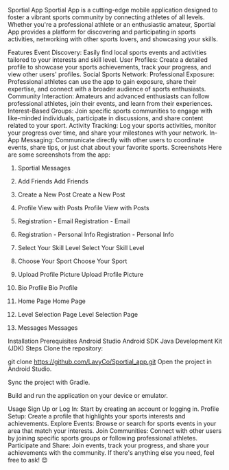 Sportial App
Sportial App is a cutting-edge mobile application designed to foster a vibrant sports community by connecting athletes of all levels. Whether you're a professional athlete or an enthusiastic amateur, Sportial App provides a platform for discovering and participating in sports activities, networking with other sports lovers, and showcasing your skills.

Features
Event Discovery: Easily find local sports events and activities tailored to your interests and skill level.
User Profiles: Create a detailed profile to showcase your sports achievements, track your progress, and view other users' profiles.
Social Sports Network:
Professional Exposure: Professional athletes can use the app to gain exposure, share their expertise, and connect with a broader audience of sports enthusiasts.
Community Interaction: Amateurs and advanced enthusiasts can follow professional athletes, join their events, and learn from their experiences.
Interest-Based Groups: Join specific sports communities to engage with like-minded individuals, participate in discussions, and share content related to your sport.
Activity Tracking: Log your sports activities, monitor your progress over time, and share your milestones with your network.
In-App Messaging: Communicate directly with other users to coordinate events, share tips, or just chat about your favorite sports.
Screenshots
Here are some screenshots from the app:

1. Sportial
Messages

2. Add Friends
Add Friends

3. Create a New Post
Create a New Post

4. Profile View with Posts
Profile View with Posts

5. Registration - Email
Registration - Email

6. Registration - Personal Info
Registration - Personal Info

7. Select Your Skill Level
Select Your Skill Level

8. Choose Your Sport
Choose Your Sport

9. Upload Profile Picture
Upload Profile Picture

10. Bio Profile
Bio Profile

11. Home Page
Home Page

12. Level Selection Page
Level Selection Page

13. Messages
Messages

Installation
Prerequisites
Android Studio
Android SDK
Java Development Kit (JDK)
Steps
Clone the repository:

git clone https://github.com/LavyCo/Sportial_app.git
Open the project in Android Studio.

Sync the project with Gradle.

Build and run the application on your device or emulator.

Usage
Sign Up or Log In: Start by creating an account or logging in.
Profile Setup: Create a profile that highlights your sports interests and achievements.
Explore Events: Browse or search for sports events in your area that match your interests.
Join Communities: Connect with other users by joining specific sports groups or following professional athletes.
Participate and Share: Join events, track your progress, and share your achievements with the community.
If there's anything else you need, feel free to ask! 😊
